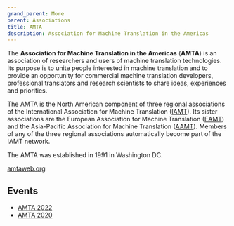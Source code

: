 ```yaml
---
grand_parent: More
parent: Associations
title: AMTA
description: Association for Machine Translation in the Americas
---
```


The **Association for Machine Translation in the Americas** (**AMTA**) is an association of researchers and users of machine translation technologies.
Its purpose is to unite people interested in machine translation and to provide an opportunity for commercial machine translation developers, professional translators and research scientists to share ideas, experiences and priorities.

The AMTA is the North American component of three regional associations of the International Association for Machine Translation \([IAMT](iamt.md)\).
Its sister associations are the European Association for Machine Translation \([EAMT](eamt.md)\) and the Asia-Pacific Association for Machine Translation \([AAMT](aamt.md)\). Members of any of the three regional associations automatically become part of the IAMT network.

The AMTA was established in 1991 in Washington DC.

[amtaweb.org](https://amtaweb.org/)

## Events

- [AMTA 2022](/events/amta2022.md)
- [AMTA 2020](/events/amta2020.md)
